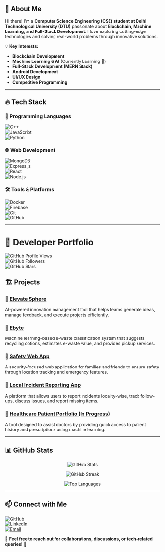 
## 👋 About Me  
Hi there! I'm a **Computer Science Engineering (CSE) student at Delhi Technological University (DTU)** passionate about **Blockchain, Machine Learning, and Full-Stack Development**. I love exploring cutting-edge technologies and solving real-world problems through innovative solutions.  

💡 **Key Interests:**  
- **Blockchain Development**  
- **Machine Learning & AI** (Currently Learning 🤖)  
- **Full-Stack Development (MERN Stack)**  
- **Android Development**  
- **UI/UX Design**  
- **Competitive Programming**  

---  

## 🔥 Tech Stack  

### 🚀 Programming Languages  
![C++](https://img.shields.io/badge/C++-00599C?style=flat&logo=c%2B%2B&logoColor=white)  
![JavaScript](https://img.shields.io/badge/JavaScript-F7DF1E?style=flat&logo=javascript&logoColor=black)  
![Python](https://img.shields.io/badge/Python-3776AB?style=flat&logo=python&logoColor=white)  

### 🌐 Web Development  
![MongoDB](https://img.shields.io/badge/MongoDB-4EA94B?style=flat&logo=mongodb&logoColor=white)  
![Express.js](https://img.shields.io/badge/Express.js-000000?style=flat&logo=express&logoColor=white)  
![React](https://img.shields.io/badge/React-61DAFB?style=flat&logo=react&logoColor=black)  
![Node.js](https://img.shields.io/badge/Node.js-339933?style=flat&logo=node.js&logoColor=white)  

### 🛠 Tools & Platforms  
![Docker](https://img.shields.io/badge/Docker-2496ED?style=flat&logo=docker&logoColor=white)  
![Firebase](https://img.shields.io/badge/Firebase-FFCA28?style=flat&logo=firebase&logoColor=black)  
![Git](https://img.shields.io/badge/Git-F05032?style=flat&logo=git&logoColor=white)  
![GitHub](https://img.shields.io/badge/GitHub-181717?style=flat&logo=github&logoColor=white)  

---
# 🚀 Developer Portfolio  

![GitHub Profile Views](https://komarev.com/ghpvc/?username=your-github-username&color=blue)  
![GitHub Followers](https://img.shields.io/github/followers/your-github-username?style=social)  
![GitHub Stars](https://img.shields.io/github/stars/your-github-username?style=social)  


## 🏗️ Projects  

### 🔹 [Elevate Sphere](https://github.com/your-repo-link)  
AI-powered innovation management tool that helps teams generate ideas, manage feedback, and execute projects efficiently.  

### 🔹 [Ebyte](https://github.com/your-repo-link)  
Machine learning-based e-waste classification system that suggests recycling options, estimates e-waste value, and provides pickup services.  

### 🔹 [Safety Web App](https://github.com/your-repo-link)  
A security-focused web application for families and friends to ensure safety through location tracking and emergency features.  

### 🔹 [Local Incident Reporting App](https://github.com/your-repo-link)  
A platform that allows users to report incidents locality-wise, track follow-ups, discuss issues, and report missing items.  

### 🔹 [Healthcare Patient Portfolio (In Progress)](https://github.com/your-repo-link)  
A tool designed to assist doctors by providing quick access to patient history and prescriptions using machine learning.  

---

## 📊 GitHub Stats  

<p align="center">
  <img src="https://github-readme-stats.vercel.app/api?username=your-github-username&show_icons=true&theme=tokyonight" alt="GitHub Stats" />
</p>

<p align="center">
  <img src="https://github-readme-streak-stats.herokuapp.com/?user=your-github-username&theme=tokyonight" alt="GitHub Streak" />
</p>

<p align="center">
  <img src="https://github-readme-stats.vercel.app/api/top-langs/?username=your-github-username&layout=compact&theme=tokyonight" alt="Top Languages" />
</p>

---

## 📫 Connect with Me  

[![GitHub](https://img.shields.io/badge/GitHub-181717?style=flat&logo=github&logoColor=white)](https://github.com/guptaksht10)  
[![LinkedIn](https://img.shields.io/badge/LinkedIn-0077B5?style=flat&logo=linkedin&logoColor=white)](https://linkedin.com/in/your-linkedin-profile)  
[![Email](https://img.shields.io/badge/Email-D14836?style=flat&logo=gmail&logoColor=white)](mailto:your-email@example.com)  

💬 **Feel free to reach out for collaborations, discussions, or tech-related queries!** 🚀  
